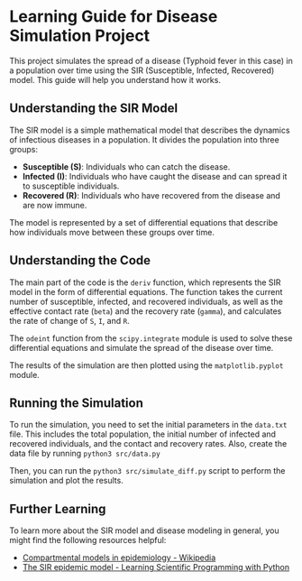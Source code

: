 # Learning Guide for Disease Simulation Project

This project simulates the spread of a disease (Typhoid fever in this case) in a population over time using the SIR (Susceptible, Infected, Recovered) model. This guide will help you understand how it works.

## Understanding the SIR Model

The SIR model is a simple mathematical model that describes the dynamics of infectious diseases in a population. It divides the population into three groups:

- **Susceptible (S)**: Individuals who can catch the disease.
- **Infected (I)**: Individuals who have caught the disease and can spread it to susceptible individuals.
- **Recovered (R)**: Individuals who have recovered from the disease and are now immune.

The model is represented by a set of differential equations that describe how individuals move between these groups over time.

## Understanding the Code

The main part of the code is the `deriv` function, which represents the SIR model in the form of differential equations. The function takes the current number of susceptible, infected, and recovered individuals, as well as the effective contact rate (`beta`) and the recovery rate (`gamma`), and calculates the rate of change of `S`, `I`, and `R`.

The `odeint` function from the `scipy.integrate` module is used to solve these differential equations and simulate the spread of the disease over time.

The results of the simulation are then plotted using the `matplotlib.pyplot` module.

## Running the Simulation

To run the simulation, you need to set the initial parameters in the `data.txt` file. This includes the total population, the initial number of infected and recovered individuals, and the contact and recovery rates.
Also, create the data file by running `python3 src/data.py`

Then, you can run the `python3 src/simulate_diff.py` script to perform the simulation and plot the results.

## Further Learning

To learn more about the SIR model and disease modeling in general, you might find the following resources helpful:

- [Compartmental models in epidemiology - Wikipedia](https://en.wikipedia.org/wiki/Compartmental_models_in_epidemiology)
- [The SIR epidemic model - Learning Scientific Programming with Python](https://scipython.com/book/chapter-8-scipy/additional-examples/the-sir-epidemic-model/)